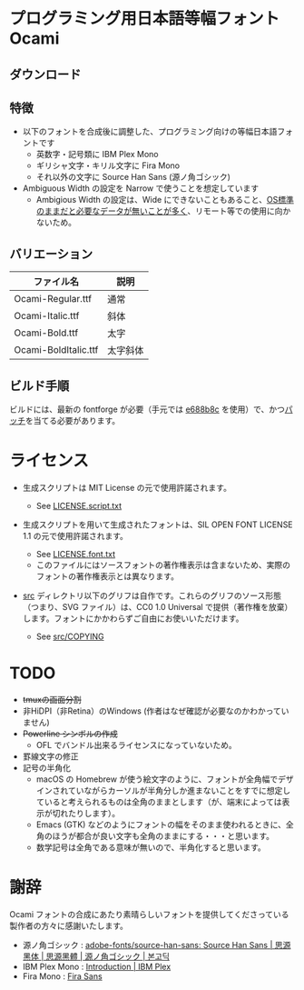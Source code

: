 # プログラミング用日本語等幅フォント Ocami

## ダウンロード

## 特徴

* 以下のフォントを合成後に調整した、プログラミング向けの等幅日本語フォントです
  * 英数字・記号類に IBM Plex Mono
  * ギリシャ文字・キリル文字に Fira Mono
  * それ以外の文字に Source Han Sans (源ノ角ゴシック)
* Ambiguous Width の設定を Narrow で使うことを想定しています
  * Ambigious Width の設定は、Wide にできないこともあること、[OS標準のままだと必要なデータが無いことが多く](https://github.com/hamano/locale-eaw)、リモート等での使用に向かないため。

## バリエーション

| ファイル名           | 説明     |
| ----                 | ----     |
| Ocami-Regular.ttf    | 通常     |
| Ocami-Italic.ttf     | 斜体     |
| Ocami-Bold.ttf       | 太字     |
| Ocami-BoldItalic.ttf | 太字斜体 |


## ビルド手順

ビルドには、最新の fontforge が必要（手元では [e688b8c](https://github.com/fontforge/fontforge/commit/e688b8c4dc634dcc128709f84b98f2407294f3fb) を使用）で、かつ[パッチ](https://github.com/fontforge/fontforge/issues/3300)を当てる必要があります。

# ライセンス

* 生成スクリプトは MIT License の元で使用許諾されます。
  - See [LICENSE.script.txt](LICENSE.script.txt)

* 生成スクリプトを用いて生成されたフォントは、SIL OPEN FONT LICENSE 1.1 の元で使用許諾されます。
  - See [LICENSE.font.txt](LICENSE.font.txt)
  - このファイルにはソースフォントの著作権表示は含まないため、実際のフォントの著作権表示とは異なります。

* [src](src/) ディレクトリ以下のグリフは自作です。これらのグリフのソース形態（つまり、SVG ファイル）は、CC0 1.0 Universal で提供（著作権を放棄）します。フォントにかかわらずご自由にお使いいただけます。
  - See [src/COPYING](src/COPYING)

# TODO

* ~~tmuxの画面分割~~
* 非HiDPI（非Retina）のWindows (作者はなぜ確認が必要なのかわかっていません)
* ~~Powerline シンボルの作成~~
  * OFL でバンドル出来るライセンスになっていないため。
* 罫線文字の修正
* 記号の半角化
  * macOS の Homebrew が使う絵文字のように、フォントが全角幅でデザインされていながらカーソルが半角分しか進まないことをすでに想定していると考えられるものは全角のままとします（が、端末によっては表示が切れたりします）。
  * Emacs (GTK) などのようにフォントの幅をそのまま使われるときに、全角のほうが都合が良い文字も全角のままにする・・・と思います。
  * 数学記号は全角である意味が無いので、半角化すると思います。

# 謝辞

Ocami フォントの合成にあたり素晴らしいフォントを提供してくださっている製作者の方々に感謝いたします。

- 源ノ角ゴシック : [adobe\-fonts/source\-han\-sans: Source Han Sans \| 思源黑体 \| 思源黑體 \| 源ノ角ゴシック \| 본고딕](https://github.com/adobe-fonts/source-han-sans)
- IBM Plex Mono : [Introduction \| IBM Plex](https://www.ibm.com/plex/)
- Fira Mono : [Fira Sans](https://mozilla.github.io/Fira/)

